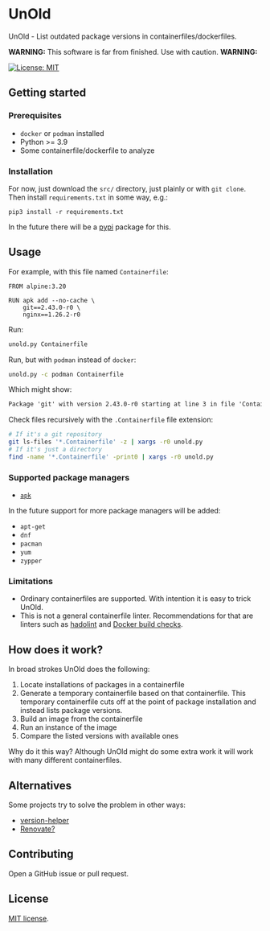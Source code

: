 # UnOld

UnOld - List outdated package versions in containerfiles/dockerfiles.

**WARNING:** This software is far from finished. Use with caution. **WARNING:**

<!-- vale off -->

[![License: MIT](https://img.shields.io/badge/License-MIT-yellow.svg)](https://opensource.org/licenses/MIT)

<!-- vale on -->

## Getting started

### Prerequisites

- `docker` or `podman` installed
- Python >= 3.9
- Some containerfile/dockerfile to analyze

### Installation

For now, just download the `src/` directory, just plainly or with `git clone`. Then install `requirements.txt` in some
way, e.g.:

```
pip3 install -r requirements.txt
```

In the future there will be a [pypi](https://pypi.org/) package for this.

## Usage

For example, with this file named `Containerfile`:

```
FROM alpine:3.20

RUN apk add --no-cache \
    git==2.43.0-r0 \
    nginx==1.26.2-r0
```

Run:

```bash
unold.py Containerfile
```

Run, but with `podman` instead of `docker`:

```bash
unold.py -c podman Containerfile
```

Which might show:

```txt
Package 'git' with version 2.43.0-r0 starting at line 3 in file 'Containerfile' is not up to date. The latest version is 2.45.2-r0.
```

Check files recursively with the `.Containerfile` file extension:

```bash
# If it's a git repository
git ls-files '*.Containerfile' -z | xargs -r0 unold.py
# If it's just a directory
find -name '*.Containerfile' -print0 | xargs -r0 unold.py
```

### Supported package managers

- [`apk`](https://wiki.alpinelinux.org/wiki/Alpine_Package_Keeper)

In the future support for more package managers will be added:

- `apt-get`
- `dnf`
- `pacman`
- `yum`
- `zypper`

### Limitations

- Ordinary containerfiles are supported. With intention it is easy to trick UnOld.
- This is not a general containerfile linter. Recommendations for that are linters such as
  [hadolint](https://github.com/hadolint/hadolint) and [Docker build checks](https://docs.docker.com/build/checks/).

## How does it work?

In broad strokes UnOld does the following:

1. Locate installations of packages in a containerfile
2. Generate a temporary containerfile based on that containerfile. This temporary containerfile cuts off at the point of
   package installation and instead lists package versions.
3. Build an image from the containerfile
4. Run an instance of the image
5. Compare the listed versions with available ones

Why do it this way? Although UnOld might do some extra work it will work with many different containerfiles.

<!-- vale off -->

## Alternatives

<!-- vale on -->

Some projects try to solve the problem in other ways:

- [version-helper](https://github.com/DockerToolbox/version-helper)
- [Renovate?](https://github.com/renovatebot/renovate)

## Contributing

Open a GitHub issue or pull request.

## License

<!-- vale off -->

[MIT license](LICENSE).

<!-- vale on -->
